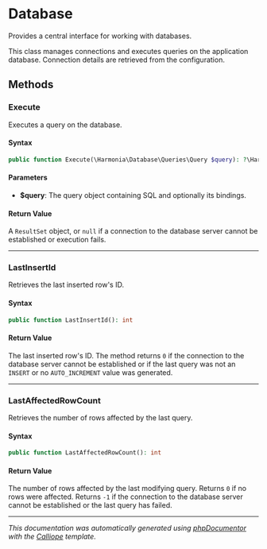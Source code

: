 # Database

Provides a central interface for working with databases.

This class manages connections and executes queries on the application
database. Connection details are retrieved from the configuration.

## Methods

### Execute

Executes a query on the database.

#### Syntax

```php
public function Execute(\Harmonia\Database\Queries\Query $query): ?\Harmonia\Database\Proxies\MySQLiResult
```

#### Parameters

- **$query**: The query object containing SQL and optionally its bindings.

#### Return Value

A `ResultSet` object, or `null` if a connection to the database server cannot be established or execution fails.

---

### LastInsertId

Retrieves the last inserted row's ID.

#### Syntax

```php
public function LastInsertId(): int
```

#### Return Value

The last inserted row's ID. The method returns `0` if the connection to the database server cannot be established or if the last query was not an `INSERT` or no `AUTO_INCREMENT` value was generated.

---

### LastAffectedRowCount

Retrieves the number of rows affected by the last query.

#### Syntax

```php
public function LastAffectedRowCount(): int
```

#### Return Value

The number of rows affected by the last modifying query. Returns `0` if no rows were affected. Returns `-1` if the connection to the database server cannot be established or the last query has failed.

---

*This documentation was automatically generated using [phpDocumentor](http://www.phpdoc.org/) with the [Calliope](https://github.com/DaphneWebFramework/Calliope) template.*
